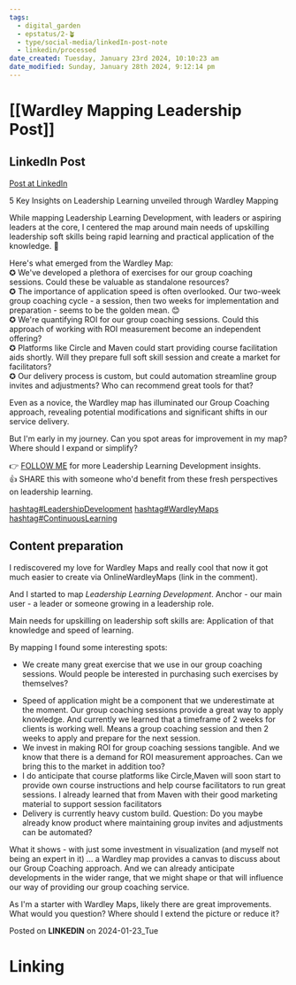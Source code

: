 ```yaml
---
tags:
  - digital_garden
  - epstatus/2-🪴
  - type/social-media/linkedIn-post-note
  - linkedin/processed
date_created: Tuesday, January 23rd 2024, 10:10:23 am
date_modified: Sunday, January 28th 2024, 9:12:14 pm
---
```

# [[Wardley Mapping Leadership Post]]
## LinkedIn Post
[Post at LinkedIn](https://www.linkedin.com/posts/sebastiankamilli_leadershipdevelopment-wardleymaps-continuouslearning-activity-7155498459091861506-K9dz?utm_source=share&utm_medium=member_desktop)

5 Key Insights on Leadership Learning unveiled through Wardley Mapping  
  
While mapping Leadership Learning Development, with leaders or aspiring leaders at the core, I centered the map around main needs of upskilling leadership soft skills being rapid learning and practical application of the knowledge. 🎯  
  
Here's what emerged from the Wardley Map:  
✪ We've developed a plethora of exercises for our group coaching sessions. Could these be valuable as standalone resources?  
✪ The importance of application speed is often overlooked. Our two-week group coaching cycle - a session, then two weeks for implementation and preparation - seems to be the golden mean. 😊  
✪ We're quantifying ROI for our group coaching sessions. Could this approach of working with ROI measurement become an independent offering?  
✪ Platforms like Circle and Maven could start providing course facilitation aids shortly. Will they prepare full soft skill session and create a market for facilitators?  
✪ Our delivery process is custom, but could automation streamline group invites and adjustments? Who can recommend great tools for that?  
  
Even as a novice, the Wardley map has illuminated our Group Coaching approach, revealing potential modifications and significant shifts in our service delivery.  
  
But I'm early in my journey. Can you spot areas for improvement in my map? Where should I expand or simplify?  
  
👉 [FOLLOW ME](https://www.linkedin.com/comm/mynetwork/discovery-see-all?usecase=PEOPLE_FOLLOWS&followMember=sebastiankamilli) for more Leadership Learning Development insights.  
👍 SHARE this with someone who'd benefit from these fresh perspectives on leadership learning.  
  
[hashtag#LeadershipDevelopment](https://www.linkedin.com/feed/hashtag/?keywords=leadershipdevelopment&highlightedUpdateUrns=urn%3Ali%3Aactivity%3A7155498459091861506) [hashtag#WardleyMaps](https://www.linkedin.com/feed/hashtag/?keywords=wardleymaps&highlightedUpdateUrns=urn%3Ali%3Aactivity%3A7155498459091861506) [hashtag#ContinuousLearning](https://www.linkedin.com/feed/hashtag/?keywords=continuouslearning&highlightedUpdateUrns=urn%3Ali%3Aactivity%3A7155498459091861506)



## Content preparation
I rediscovered my love for Wardley Maps and really cool that now it got much easier to create via OnlineWardleyMaps (link in the comment). 

And I started to map _Leadership Learning Development_. Anchor - our main user - a leader or someone growing in a leadership role.

Main needs for upskilling on leadership soft skills are: Application of that knowledge and speed of learning.

By mapping I found some interesting spots:  
* We create many great exercise that we use in our group coaching sessions. Would people be interested in purchasing such exercises by themselves?
- Speed of application might be a component that we underestimate at the moment. Our group coaching sessions provide a great way to apply knowledge. And currently we learned that a timeframe of 2 weeks for clients is working well. Means a group coaching session and then 2 weeks to apply and prepare for the next session.
- We invest in making ROI for group coaching sessions tangible. And we know that there is a demand for ROI measurement approaches. Can we bring this to the market in addition too?
- I do anticipate that course platforms like Circle,Maven will soon start to provide own course instructions and help course facilitators to run great sessions. I already learned that from Maven with their good marketing material to support session facilitators
- Delivery is currently heavy custom build. Question: Do you maybe already know product where maintaining group invites and adjustments can be automated? 

What it shows - with just some investment in visualization (and myself not being an expert in it) … a Wardley map provides a canvas to discuss about our Group Coaching approach. And we can already anticipate developments in the wider range, that we might shape or that will influence our way of providing our group coaching service.

As I'm a starter with Wardley Maps, likely there are great improvements. What would you question? Where should I extend the picture or reduce it?

Posted on **LINKEDIN** on 2024-01-23_Tue
# Linking